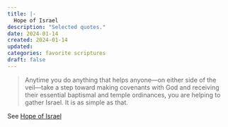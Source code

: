 ```yaml
---
title: |-
  Hope of Israel
description: "Selected quotes."
date: 2024-01-14
created: 2024-01-14
updated: 
categories: favorite scriptures
draft: false
---
```


> Anytime you do anything that helps anyone—on either side of the veil﻿—take a step toward making covenants with God and receiving their essential baptismal and temple ordinances, you are helping to gather Israel. It is as simple as that.

See [Hope of Israel](https://www.churchofjesuschrist.org/study/broadcasts/worldwide-devotional-for-young-adults/2018/06/hope-of-israel?id=p100&lang=eng#p100)